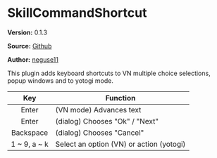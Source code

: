 SkillCommandShortcut
======================

**Version:** 0.1.3

**Source:** [Github](https://github.com/neguse11/cm3d2_plugins_okiba/tree/master/SkillCommandShortCut)

**Author:** [neguse11](https://github.com/neguse11/)

This plugin adds keyboard shortcuts to VN multiple choice selections, popup windows and to yotogi mode.

| Key | Function |
|:---:|----------|
| Enter | (VN mode) Advances text
| Enter | (dialog) Chooses "Ok" / "Next"
| Backspace | (dialog) Chooses "Cancel"
| 1 ~ 9, a ~ k | Select an option (VN) or action (yotogi)

